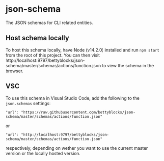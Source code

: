 # json-schema
The JSON schemas for CLI related entities.

## Host schema locally

To host this schema locally, have Node (v14.2.0) installed and run `npm start` from the root of this project.
You can then visit http://localhost:9797/bettyblocks/json-schema/master/schemas/actions/function.json to view the schema in the browser.

## VSC

To use this schema in Visual Studio Code, add the following to the `json.schemas` settings:

```
"url": "https://raw.githubusercontent.com/bettyblocks/json-schema/master/schemas/actions/function.json"
```
or
```
"url": "http://localhost:9797/bettyblocks/json-schema/master/schemas/actions/function.json"
```
respectively, depending on wether you want to use the current master version or the locally hosted version.
